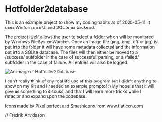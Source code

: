 # Hotfolder2database

This is an example project to show my coding habits as of 2020-05-11.
It uses Winforms as UI and SQLite as backend.

The project itself allows the user to select a folder which will be monitored by Windows FileSystemWatcher.
Once an image file (png, bmp, tiff or jpg) is put into the folder it will have some metadata collected
and the information put into a SQLite database. The files will then either be moved to a
/success/ subfolder in the case of successfull parsing, or a /failed/ subfolder in the case of failure.
All entries will also be logged.

![An image of Hotfolder2Database](https://github.com/SwedFred/Hotfolder2database/bild.png)

I can't really think of any real life use of this program but I didn't anything to show on my Git and I needed an example prompto! :)
My hope is that it will give us something to discuss, and that I will learn more tricks while I refactor and expand upon the codebase.

Icons made by Pixel perfect and Smashicons from www.flaticon.com

// Fredrik Arvidsson
